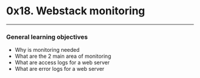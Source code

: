 # 0x18. Webstack monitoring
___

### General learning objectives
- Why is monitoring needed
- What are the 2 main area of monitoring
- What are access logs for a web server
- What are error logs for a web server
